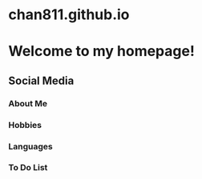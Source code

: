 # chan811.github.io

# Welcome to my homepage!

## Social Media

### About Me

### Hobbies

### Languages

### To Do List
